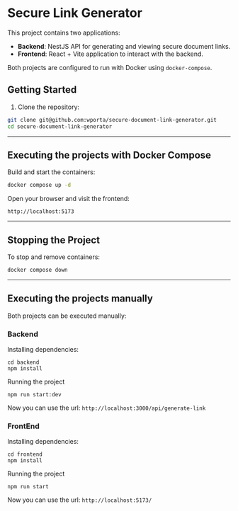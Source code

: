 # Secure Link Generator

This project contains two applications:

- **Backend**: NestJS API for generating and viewing secure document links.
- **Frontend**: React + Vite application to interact with the backend.

Both projects are configured to run with Docker using `docker-compose`.

## Getting Started

1. Clone the repository:

```bash
git clone git@github.com:wporta/secure-document-link-generator.git
cd secure-document-link-generator
```

---

## Executing the projects with Docker Compose

Build and start the containers:

```bash
docker compose up -d
```

Open your browser and visit the frontend:

```
http://localhost:5173
```

---

## Stopping the Project

To stop and remove containers:

```bash
docker compose down
```

---

## Executing the projects manually

Both projects can be executed manually:

### Backend

Installing dependencies:

```
cd backend
npm install
```

Running the project

```
npm run start:dev
```

Now you can use the url: `http://localhost:3000/api/generate-link`

### FrontEnd

Installing dependencies:

```
cd frontend
npm install
```

Running the project

```
npm run start

```

Now you can use the url: `http://localhost:5173/`
